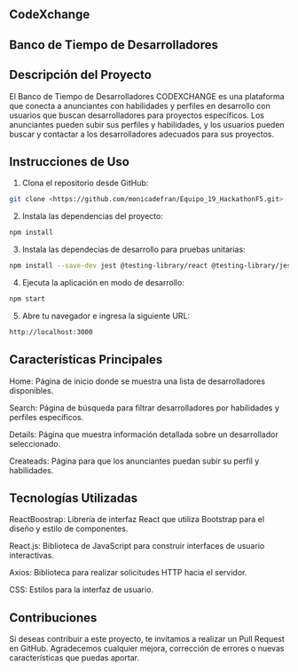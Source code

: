 ## CodeXchange
## Banco de Tiempo de Desarrolladores

## Descripción del Proyecto
El Banco de Tiempo de Desarrolladores CODEXCHANGE es una plataforma que conecta a anunciantes con habilidades y perfiles en desarrollo con usuarios 
que buscan desarrolladores para proyectos específicos. Los anunciantes pueden subir sus perfiles y habilidades, y los usuarios pueden 
buscar y contactar a los desarrolladores adecuados para sus proyectos.


## Instrucciones de Uso

1. Clona el repositorio desde GitHub:

```bash
git clone <https://github.com/monicadefran/Equipo_19_HackathonF5.git>
```
2. Instala las dependencias del proyecto:
   
```bash
npm install
```
3. Instala las dependecias de desarrollo para pruebas unitarias:
```bash
npm install --save-dev jest @testing-library/react @testing-library/jest-dom
```
4. Ejecuta la aplicación en modo de desarrollo:
```bash
npm start
```
5. Abre tu navegador e ingresa la siguiente URL:
```bash
http://localhost:3000
```
## Características Principales

Home: 
Página de inicio donde se muestra una lista de desarrolladores disponibles.

Search:
Página de búsqueda para filtrar desarrolladores por habilidades y perfiles específicos.

Details:
Página que muestra información detallada sobre un desarrollador seleccionado.

Createads:
Página para que los anunciantes puedan subir su perfil y habilidades.

## Tecnologías Utilizadas

ReactBoostrap:
Librería de interfaz React que utiliza Bootstrap para el diseño y estilo de componentes.

React.js: 
Biblioteca de JavaScript para construir interfaces de usuario interactivas.

Axios: 
Biblioteca para realizar solicitudes HTTP hacia el servidor.

CSS: 
Estilos para la interfaz de usuario.

## Contribuciones

Si deseas contribuir a este proyecto, te invitamos a realizar un Pull Request en GitHub. Agradecemos cualquier mejora, corrección de errores o nuevas características que puedas aportar.






